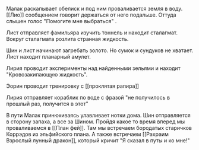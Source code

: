 Малак раскапывает обелиск и под ним проваливается земля в воду.  [[Лио]] сообщением говорит держаться от него подальше. Оттуда слышен голос "Помогите мне выбраться" .

Лист отправляет фамильяра изучить тоннель и находит сталагмат. Вокруг сталагмата розлита странная жидкость.

Шин и лист начинают загребать золото. Но сумок и сундуков не хватает.
Лист находит планарный амулет.

Лирия проводит эксперименты над найденными зельями и находит "Кровозакипающую жидкость".

Эорин проводит тренировку с [[проклятая рапира]]

Лирия отправляет кораблик по воде с фразой "не получилось в прошлый раз, получится в этот"


В пути Малак принюхиваясь улавливает нотки дома. Шин отправляется в сторону запаха, а все за Шином. Пройдя какое то время вперед мы проваливаемся в [[План фей]].
Там мы встречаем бородатых старичков Коррэдов из эльфийского плана.
А также встречаем [[Рахраим Взрослый лунный дракон]], который кричит "Я сказал в путы и ко мне!"